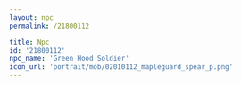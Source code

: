 ```yaml
---
layout: npc
permalink: /21800112

title: Npc
id: '21800112'
npc_name: 'Green Hood Soldier'
icon_url: 'portrait/mob/02010112_mapleguard_spear_p.png'
---
```

